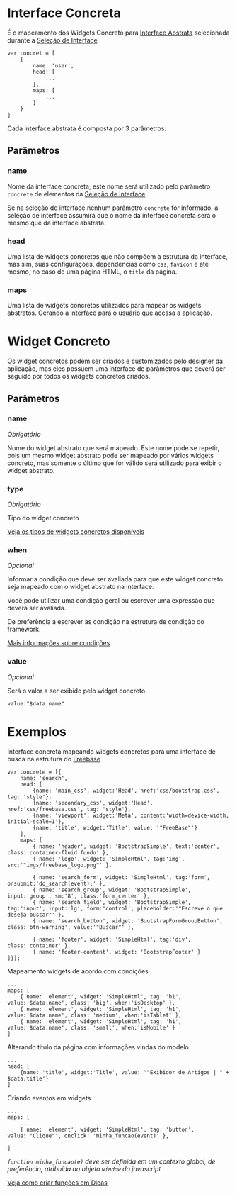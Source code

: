 # Interface Concreta

É o mapeamento dos Widgets Concreto para [Interface Abstrata](abstract-interface.md)
selecionada durante a [Seleção de Interface](interface-selection.md)

    var concret = [
        {
            name: 'user',
            head: [ 
                ...
            ],
            maps: [
                ...
            ]
        }
    ]
    
Cada interface abstrata é composta por 3 parâmetros:

## Parâmetros

### name

Nome da interface concreta, este nome será utilizado pelo parâmetro `concrete` de elementos da 
[Seleção de Interface](interface-selection.md).

Se na seleção de interface nenhum parâmetro `concrete` for informado, a seleção de interface assumirá que o nome
da interface concreta será o mesmo que da interface abstrata.

### head

Uma lista de widgets concretos que não compõem a estrutura da interface, mas sim, suas configurações,
dependências como `css`, `favicon` e até mesmo, no caso de uma página HTML, o `title` da página.

### maps

Uma lista de widgets concretos utilizados para mapear os widgets abstratos. Gerando a interface para o usuário que
acessa a aplicação.

# Widget Concreto

Os widget concretos podem ser criados e customizados pelo designer da aplicação, mas eles possuem uma interface de
parâmetros que deverá ser seguido por todos os widgets concretos criados.
 
## Parâmetros
 
### name

*Obrigatório*

Nome do widget abstrato que será mapeado. Este nome pode se repetir, pois um mesmo widget abstrato pode ser mapeado
por vários widgets concreto, mas somente o último que for válido será utilizado para exibir o widget abstrato.

### type

*Obrigatório*

Tipo do widget concreto

[Veja os tipos de widgets concretos disponíveis](widgets.md)

### when

*Opcional*

Informar a condição que deve ser avaliada para que este widget concreto seja mapeado com o widget abstrato na interface.

Você pode utilizar uma condição geral ou escrever uma expressão que deverá ser avaliada.

De preferência a escrever as condição na estrutura de condição do framework.

[Mais informações sobre condições](conditions.md)

### value

*Opcional*

Será o valor a ser exibido pelo widget concreto.

    value:"$data.name"

# Exemplos

Interface concreta mapeando widgets concretos para uma interface de busca na estrutura do
[Freebase](http://www.freebase.org)

    var concrete = [{
        name: 'search',
        head: [
            {name: 'main_css', widget:'Head', href:'css/bootstrap.css', tag: 'style'},
            {name: 'secondary_css', widget:'Head', href:'css/freebase.css', tag: 'style'},
            {name: 'viewport', widget:'Meta', content:'width=device-width, initial-scale=1'},
            {name: 'title', widget:'Title', value: '"FreeBase"'}
        ],
        maps: [
            { name: 'header', widget: 'BootstrapSimple', text:'center', class:'container-fluid fundo' },
            { name: 'logo', widget: 'SimpleHtml', tag:'img', src:'"imgs/freebase_logo.png"' },
    
            { name: 'search_form', widget: 'SimpleHtml', tag:'form', onsubmit:'do_search(event);' },
            { name: 'search_group', widget: 'BootstrapSimple', input:'group', sm:'8', class:'form_center' },
            { name: 'search_field', widget: 'BootstrapSimple', tag:'input', input:'lg', form:'control', placeholder:'"Escreve o que deseja buscar"' },
            { name: 'search_button', widget: 'BootstrapFormGroupButton', class:'btn-warning', value:'"Buscar"' },
    
            { name: 'footer', widget: 'SimpleHtml', tag:'div', class:'container' },
            { name: 'footer-content', widget: 'BootstrapFooter' }
    ]}];

Mapeamento widgets de acordo com condições

    ...
    maps: [
        { name: 'element', widget: 'SimpleHtml', tag: 'h1', value:'$data.name', class: 'big', when:'isDesktop' },
        { name: 'element', widget: 'SimpleHtml', tag: 'h1', value:'$data.name', class: 'medium', when:'isTablet' },
        { name: 'element', widget: 'SimpleHtml', tag: 'h1', value:'$data.name', class: 'small', when:'isMobile' }
    ]
    
Alterando titulo da página com informações vindas do modelo
    
    ...
    head: [
        {name: 'title', widget:'Title', value: '"Exibidor de Artigos | " + $data.title'}
    ]
    
Criando eventos em widgets

    ...
    maps: [
        ...
        { name: 'element', widget: 'SimpleHtml', tag: 'button', value:'"Clique"', onclick: 'minha_funcao(event)' },
        
    ]

*`function minha_funcao(e)` deve ser definida em um contexto global, de preferência, atribuída ao objeto `window` do javascript*

[Veja como criar funções em Dicas](tips.md#criando-funcoes)
   
    
